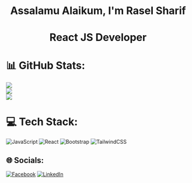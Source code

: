 <h1 align="center">Assalamu Alaikum, I'm Rasel Sharif</h1>
<h1 align="center">React JS Developer</h1>

# 📊 GitHub Stats:

![](https://github-readme-stats.vercel.app/api?username=raselsharif&theme=blueberry&hide_border=false&include_all_commits=true&count_private=true)<br/>
![](https://github-readme-streak-stats.herokuapp.com/?user=raselsharif&theme=blueberry&hide_border=false)<br/>
![](https://github-readme-stats.vercel.app/api/top-langs/?username=raselsharif&theme=blueberry&hide_border=false&include_all_commits=true&count_private=true&layout=compact)

# 💻 Tech Stack:

![JavaScript](https://img.shields.io/badge/javascript-%23323330.svg?style=for-the-badge&logo=javascript&logoColor=%23F7DF1E)
![React](https://img.shields.io/badge/react-%2320232a.svg?style=for-the-badge&logo=react&logoColor=%2361DAFB)
![Bootstrap](https://img.shields.io/badge/bootstrap-%238511FA.svg?style=for-the-badge&logo=bootstrap&logoColor=white) ![TailwindCSS](https://img.shields.io/badge/tailwindcss-%2338B2AC.svg?style=for-the-badge&logo=tailwind-css&logoColor=white)

## 🌐 Socials:

[![Facebook](https://img.shields.io/badge/Facebook-%231877F2.svg?logo=Facebook&logoColor=white)](https://facebook.com/raselsharif0) [![LinkedIn](https://img.shields.io/badge/LinkedIn-%230077B5.svg?logo=linkedin&logoColor=white)](https://linkedin.com/in/raselsharif)
